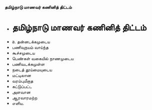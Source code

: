 **தமிழ்நாடு மாணவர் கணினித் திட்டம்**
- # தமிழ்நாடு மாணவர் கணினித் திட்டம்
- a. தன்னடக்கமுடைய
- பணிவுநயம் வாய்ந்த
- கூச்சமுடைய
- பெண்கள் வகையில் நாணமுடைய
- பணிவடக்கமுள்ள
- நடைத் தூய்மையுடைய
- மட்டிலான
- வரம்புமீறாத
- கட்டுப்பட்ட
- அளவான
- ஆரவாரமற்ற
- எளிய.

